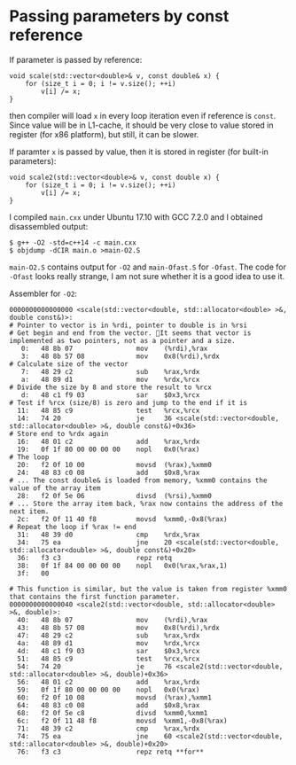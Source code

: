 Passing parameters by const reference
======================================

If parameter is passed by reference:

    void scale(std::vector<double>& v, const double& x) {
	    for (size_t i = 0; i != v.size(); ++i)
		    v[i] /= x;
    }

then compiler will load `x` in every loop iteration even if reference is `const`. Since value will be in L1-cache, it should be very close to value stored in register (for x86 platform), but still, it can be slower.

If paramter `x` is passed by value, then it is stored in register (for built-in parameters):

    void scale2(std::vector<double>& v, const double x) {
	    for (size_t i = 0; i != v.size(); ++i)
		    v[i] /= x;
    }

I compiled `main.cxx` under Ubuntu 17.10 with GCC 7.2.0 and I obtained disassembled output:

    $ g++ -O2 -std=c++14 -c main.cxx
    $ objdump -dCIR main.o >main-O2.S
    
`main-O2.S` contains output for `-O2` and `main-Ofast.S` for `-Ofast`. The code for `-Ofast` looks really strange, I am not sure whether it is a good idea to use it.

Assembler for `-O2`:

    0000000000000000 <scale(std::vector<double, std::allocator<double> >&, double const&)>:
    # Pointer to vector is in %rdi, pointer to double is in %rsi
    # Get begin and end from the vector. It seems that vector is implemented as two pointers, not as a pointer and a size.
       0:	48 8b 07             	mov    (%rdi),%rax
       3:	48 8b 57 08          	mov    0x8(%rdi),%rdx
    # Calculate size of the vector
       7:	48 29 c2             	sub    %rax,%rdx
       a:	48 89 d1             	mov    %rdx,%rcx
    # Divide the size by 8 and store the result to %rcx
       d:	48 c1 f9 03          	sar    $0x3,%rcx
    # Test if %rcx (size/8) is zero and jump to the end if it is
      11:	48 85 c9             	test   %rcx,%rcx
      14:	74 20                	je     36 <scale(std::vector<double, std::allocator<double> >&, double const&)+0x36>
    # Store end to %rdx again
      16:	48 01 c2             	add    %rax,%rdx
      19:	0f 1f 80 00 00 00 00 	nopl   0x0(%rax)
    # The loop
      20:	f2 0f 10 00          	movsd  (%rax),%xmm0
      24:	48 83 c0 08          	add    $0x8,%rax
    # ... The const double& is loaded from memory, %xmm0 contains the value of the array item
      28:	f2 0f 5e 06          	divsd  (%rsi),%xmm0
    # ... Store the array item back, %rax now contains the address of the next item.
      2c:	f2 0f 11 40 f8       	movsd  %xmm0,-0x8(%rax)
    # Repeat the loop if %rax != end
      31:	48 39 d0             	cmp    %rdx,%rax
      34:	75 ea                	jne    20 <scale(std::vector<double, std::allocator<double> >&, double const&)+0x20>
      36:	f3 c3                	repz retq 
      38:	0f 1f 84 00 00 00 00 	nopl   0x0(%rax,%rax,1)
      3f:	00 
    
    # This function is similar, but the value is taken from register %xmm0 that contains the first function parameter.
    0000000000000040 <scale2(std::vector<double, std::allocator<double> >&, double)>:
      40:	48 8b 07             	mov    (%rdi),%rax
      43:	48 8b 57 08          	mov    0x8(%rdi),%rdx
      47:	48 29 c2             	sub    %rax,%rdx
      4a:	48 89 d1             	mov    %rdx,%rcx
      4d:	48 c1 f9 03          	sar    $0x3,%rcx
      51:	48 85 c9             	test   %rcx,%rcx
      54:	74 20                	je     76 <scale2(std::vector<double, std::allocator<double> >&, double)+0x36>
      56:	48 01 c2             	add    %rax,%rdx
      59:	0f 1f 80 00 00 00 00 	nopl   0x0(%rax)
      60:	f2 0f 10 08          	movsd  (%rax),%xmm1
      64:	48 83 c0 08          	add    $0x8,%rax
      68:	f2 0f 5e c8          	divsd  %xmm0,%xmm1
      6c:	f2 0f 11 48 f8       	movsd  %xmm1,-0x8(%rax)
      71:	48 39 c2             	cmp    %rax,%rdx
      74:	75 ea                	jne    60 <scale2(std::vector<double, std::allocator<double> >&, double)+0x20>
      76:	f3 c3                	repz retq **for**
